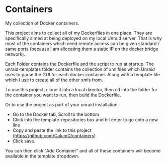 # Containers
My collection of Docker containers.

This project aims to collect all of my Dockerfiles in one place.
They are specifically aimed at being deployed on my local Unraid server.
That is why most of the containers which need remote access can be given standard / same ports (because I am allocating them a static IP on the docker bridge network).

Each Folder contains the Dockerfile and the script to run at startup.
The unraid-templates folder contains the collection of xml files which Unraid uses to parse the GUI for each docker container.
Along with a template file which I use to create all of the other xmls from.

To use this project, clone it into a local director, then cd into the folder for the container you want to run, then build the Dockerfile.

Or to use the project as part of your unraid installation
- Go to the Docker tab, Scroll to the bottom
- Click into the template-repositories box and hit enter to go onto a new line
- Copy and paste the link to this project (https://github.com/CalumD/containers)
- Click save.

You can then click "Add Container" and all of these containers will become available in the template dropdown.
